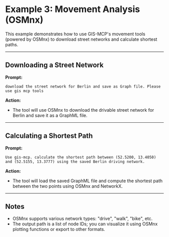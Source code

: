 # Example 3: Movement Analysis (OSMnx)

This example demonstrates how to use GIS-MCP's movement tools (powered by OSMnx) to download street networks and calculate shortest paths.

---

## Downloading a Street Network

**Prompt:**

```
download the street network for Berlin and save as Graph file. Please use gis mcp tools

```

**Action:**

- The tool will use OSMnx to download the drivable street network for Berlin and save it as a GraphML file.

---

## Calculating a Shortest Path

**Prompt:**

```
Use gis-mcp. calculate the shortest path between (52.5200, 13.4050) and (52.5155, 13.3777) using the saved Berlin driving network.
```

**Action:**

- The tool will load the saved GraphML file and compute the shortest path between the two points using OSMnx and NetworkX.

---

## Notes

- OSMnx supports various network types: "drive", "walk", "bike", etc.
- The output path is a list of node IDs; you can visualize it using OSMnx plotting functions or export to other formats.
